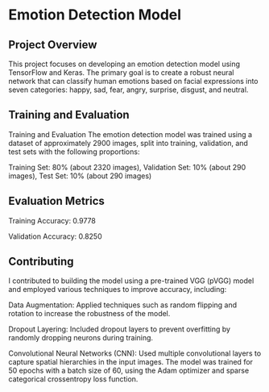 # Emotion Detection Model


## Project Overview

This project focuses on developing an emotion detection model using TensorFlow and Keras. The primary goal is to create a robust neural network that can classify human emotions based on facial expressions into seven categories: happy, sad, fear, angry, surprise, disgust, and neutral.


## Training and Evaluation

Training and Evaluation
The emotion detection model was trained using a dataset of approximately 2900 images, split into training, validation, and test sets with the following proportions:

Training Set: 80% (about 2320 images),
Validation Set: 10% (about 290 images),
Test Set: 10% (about 290 images)

## Evaluation Metrics
Training Accuracy: 0.9778

Validation Accuracy: 0.8250


## Contributing

I contributed to building the model using a pre-trained VGG (pVGG) model and employed various techniques to improve accuracy, including:

Data Augmentation: Applied techniques such as random flipping and rotation to increase the robustness of the model.

Dropout Layering: Included dropout layers to prevent overfitting by randomly dropping neurons during training.

Convolutional Neural Networks (CNN): Used multiple convolutional layers to capture spatial hierarchies in the input images.
The model was trained for 50 epochs with a batch size of 60, using the Adam optimizer and sparse categorical crossentropy loss function.
